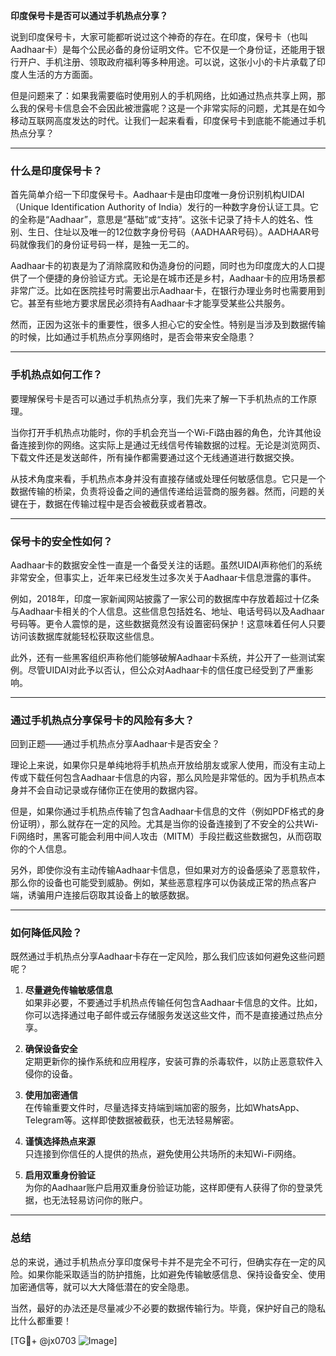 **印度保号卡是否可以通过手机热点分享？**

说到印度保号卡，大家可能都听说过这个神奇的存在。在印度，保号卡（也叫Aadhaar卡）是每个公民必备的身份证明文件。它不仅是一个身份证，还能用于银行开户、手机注册、领取政府福利等多种用途。可以说，这张小小的卡片承载了印度人生活的方方面面。

但是问题来了：如果我需要临时使用别人的手机网络，比如通过热点共享上网，那么我的保号卡信息会不会因此被泄露呢？这是一个非常实际的问题，尤其是在如今移动互联网高度发达的时代。让我们一起来看看，印度保号卡到底能不能通过手机热点分享？

---

### **什么是印度保号卡？**

首先简单介绍一下印度保号卡。Aadhaar卡是由印度唯一身份识别机构UIDAI（Unique Identification Authority of India）发行的一种数字身份认证工具。它的全称是“Aadhaar”，意思是“基础”或“支持”。这张卡记录了持卡人的姓名、性别、生日、住址以及唯一的12位数字身份号码（AADHAAR号码）。AADHAAR号码就像我们的身份证号码一样，是独一无二的。

Aadhaar卡的初衷是为了消除腐败和伪造身份的问题，同时也为印度庞大的人口提供了一个便捷的身份验证方式。无论是在城市还是乡村，Aadhaar卡的应用场景都非常广泛。比如在医院挂号时需要出示Aadhaar卡，在银行办理业务时也需要用到它。甚至有些地方要求居民必须持有Aadhaar卡才能享受某些公共服务。

然而，正因为这张卡的重要性，很多人担心它的安全性。特别是当涉及到数据传输的时候，比如通过手机热点分享网络时，是否会带来安全隐患？

---

### **手机热点如何工作？**

要理解保号卡是否可以通过手机热点分享，我们先来了解一下手机热点的工作原理。

当你打开手机热点功能时，你的手机会充当一个Wi-Fi路由器的角色，允许其他设备连接到你的网络。这实际上是通过无线信号传输数据的过程。无论是浏览网页、下载文件还是发送邮件，所有操作都需要通过这个无线通道进行数据交换。

从技术角度来看，手机热点本身并没有直接存储或处理任何敏感信息。它只是一个数据传输的桥梁，负责将设备之间的通信传递给运营商的服务器。然而，问题的关键在于，数据在传输过程中是否会被截获或者篡改。

---

### **保号卡的安全性如何？**

Aadhaar卡的数据安全性一直是一个备受关注的话题。虽然UIDAI声称他们的系统非常安全，但事实上，近年来已经发生过多次关于Aadhaar卡信息泄露的事件。

例如，2018年，印度一家新闻网站披露了一家公司的数据库中存放着超过十亿条与Aadhaar卡相关的个人信息。这些信息包括姓名、地址、电话号码以及Aadhaar号码等。更令人震惊的是，这些数据竟然没有设置密码保护！这意味着任何人只要访问该数据库就能轻松获取这些信息。

此外，还有一些黑客组织声称他们能够破解Aadhaar卡系统，并公开了一些测试案例。尽管UIDAI对此予以否认，但公众对Aadhaar卡的信任度已经受到了严重影响。

---

### **通过手机热点分享保号卡的风险有多大？**

回到正题——通过手机热点分享Aadhaar卡是否安全？

理论上来说，如果你只是单纯地将手机热点开放给朋友或家人使用，而没有主动上传或下载任何包含Aadhaar卡信息的内容，那么风险是非常低的。因为手机热点本身并不会自动记录或存储你正在使用的数据内容。

但是，如果你通过手机热点传输了包含Aadhaar卡信息的文件（例如PDF格式的身份证明），那么就存在一定的风险。尤其是当你的设备连接到了不安全的公共Wi-Fi网络时，黑客可能会利用中间人攻击（MITM）手段拦截这些数据包，从而窃取你的个人信息。

另外，即使你没有主动传输Aadhaar卡信息，但如果对方的设备感染了恶意软件，那么你的设备也可能受到威胁。例如，某些恶意程序可以伪装成正常的热点客户端，诱骗用户连接后窃取其设备上的敏感数据。

---

### **如何降低风险？**

既然通过手机热点分享Aadhaar卡存在一定风险，那么我们应该如何避免这些问题呢？

1. **尽量避免传输敏感信息**  
   如果非必要，不要通过手机热点传输任何包含Aadhaar卡信息的文件。比如，你可以选择通过电子邮件或云存储服务发送这些文件，而不是直接通过热点分享。

2. **确保设备安全**  
   定期更新你的操作系统和应用程序，安装可靠的杀毒软件，以防止恶意软件入侵你的设备。

3. **使用加密通信**  
   在传输重要文件时，尽量选择支持端到端加密的服务，比如WhatsApp、Telegram等。这样即使数据被截获，也无法轻易解密。

4. **谨慎选择热点来源**  
   只连接到你信任的人提供的热点，避免使用公共场所的未知Wi-Fi网络。

5. **启用双重身份验证**  
   为你的Aadhaar账户启用双重身份验证功能，这样即便有人获得了你的登录凭据，也无法轻易访问你的账户。

---

### **总结**

总的来说，通过手机热点分享印度保号卡并不是完全不可行，但确实存在一定的风险。如果你能采取适当的防护措施，比如避免传输敏感信息、保持设备安全、使用加密通信等，就可以大大降低潜在的安全隐患。

当然，最好的办法还是尽量减少不必要的数据传输行为。毕竟，保护好自己的隐私比什么都重要！

[TG💪+ @jx0703 ![Image](https://github.com/user-attachments/assets/dbca1d08-cadb-493c-b0ec-ad6f7a83f270)]